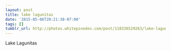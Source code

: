 ```yaml
---
layout: post
title: lake lagunitas
date: '2015-05-06T20:21:38-07:00'
tags: []
tumblr_url: http://photos.whitepinedev.com/post/118336529263/lake-lagunitas
---
```

Lake Lagunitas
